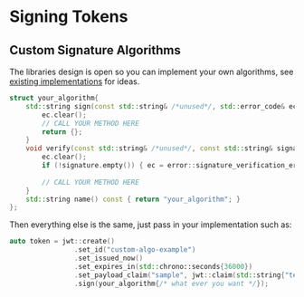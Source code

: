 # Signing Tokens

## Custom Signature Algorithms

The libraries design is open so you can implement your own algorithms, see [existing implementations](https://github.com/Thalhammer/jwt-cpp/blob/73f23419235661e89a304ba5ab09d6714fb8dd94/include/jwt-cpp/jwt.h#L874) for ideas.

```cpp
struct your_algorithm{
    std::string sign(const std::string& /*unused*/, std::error_code& ec) const {
        ec.clear();
        // CALL YOUR METHOD HERE
        return {};
    }
    void verify(const std::string& /*unused*/, const std::string& signature, std::error_code& ec) const {
        ec.clear();
        if (!signature.empty()) { ec = error::signature_verification_error::invalid_signature; }
        
        // CALL YOUR METHOD HERE
    }
    std::string name() const { return "your_algorithm"; }
};
```

Then everything else is the same, just pass in your implementation such as:

```cpp
auto token = jwt::create()
                .set_id("custom-algo-example")
                .set_issued_now()
                .set_expires_in(std::chrono::seconds{36000})
                .set_payload_claim("sample", jwt::claim(std::string{"test"}))
                .sign(your_algorithm{/* what ever you want */});
```
